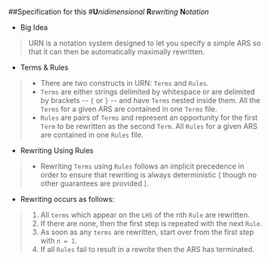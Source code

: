 ##Specification for this
#**U***nidimensional* **R***ewriting* **N***otation*

- Big Idea
> URN is a notation system designed to let you specify a simple ARS so that it can then be automatically maximally rewritten.

- Terms & Rules
> - There are two constructs in URN: `Terms` and `Rules`. 
> - `Terms` are either strings delimited by whitespace or are delimited by brackets -- `{` or `}` -- and have `Terms` nested inside them. All the `Terms` for a given ARS are contained in one `Terms` file. 
> - `Rules` are pairs of `Terms` and represent an opportunity for the first `Term` to be rewritten as the second `Term`. All `Rules` for a given ARS are contained in one `Rules` file.

- Rewriting Using Rules
> - Rewriting `Terms` using `Rules` follows an implicit precedence in order to ensure that rewriting is always deterministic ( though no other guarantees are provided ). 
- Rewriting occurs as follows:
> 1. All `terms` which appear on the `LHS` of the nth `Rule` are rewritten.
> 2. If there are none, then the first step is repeated with the next `Rule`.
> 3. As soon as any `terms` are rewritten, start over from the first step with `n = 1`.
> 4. If all `Rules` fail to result in a rewrite then the ARS has terminated.